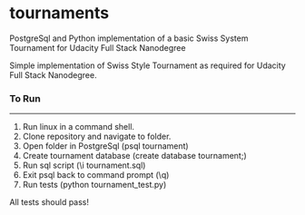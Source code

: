 # tournaments
PostgreSql and Python implementation of a basic Swiss System Tournament for Udacity Full Stack Nanodegree

Simple implementation of Swiss Style Tournament as required for Udacity Full Stack Nanodegree. 

### To Run
------------------

1. Run linux in a command shell. 
2. Clone repository and navigate to folder. 
3. Open folder in PostgreSql (psql tournament)
4. Create tournament database (create database tournament;)
5. Run sql script (\i tournament.sql)
6. Exit psql back to command prompt (\q)
7. Run tests (python tournament_test.py)

All tests should pass!
